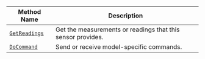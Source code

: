 Method Name | Description
----------- | -----------
[`GetReadings`](/components/sensor/#getreadings) | Get the measurements or readings that this sensor provides.
[`DoCommand`](/components/sensor/#docommand) | Send or receive model-specific commands.
